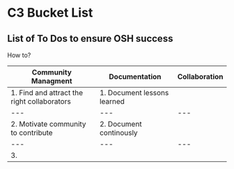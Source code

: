 # C3 Bucket List
## List of To Dos to ensure OSH success

How to?

|Community Managment|                                           Documentation   |                              Collaboration|
| --- | --- | --- |
|1. Find and attract the right collaborators  |           1. Document lessons learned| | 
| --- | --- | --- |
|2. Motivate community to contribute |                    2. Document continously |  |
| --- | --- | --- |
|3. ||
